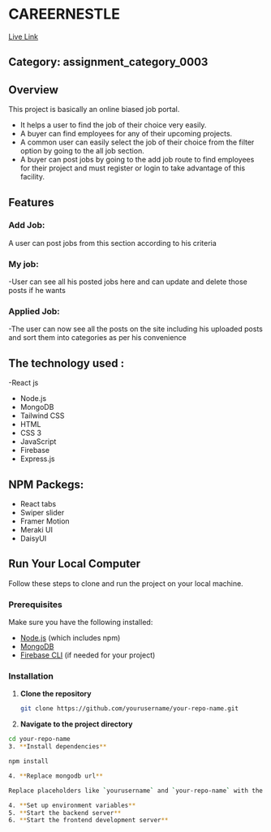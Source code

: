 # CAREERNESTLE

[Live Link](https://careernestel.web.app)

## Category: assignment_category_0003

## Overview
This project is basically an online biased job portal.
- It helps a user to find the job of their choice very easily.
- A buyer can find employees for any of their upcoming projects.
- A common user can easily select the job of their choice from the filter option by going to the all job section.
- A buyer can post jobs by going to the add job route to find employees for their project and must register or login to take advantage of this facility.

## Features

### Add Job:
A user can post jobs from this section according to his criteria

### My job:
-User can see all his posted jobs here and can update and delete those posts if he wants

### Applied Job:
-The user can now see all the posts on the site including his uploaded posts and sort them into categories as per his convenience



## The technology used :
-React js
- Node.js
- MongoDB
- Tailwind CSS
- HTML
- CSS 3
- JavaScript
- Firebase
- Express.js
  
## NPM Packegs:
- React tabs
- Swiper slider
- Framer Motion
- Meraki UI
- DaisyUI


## Run Your Local Computer 

Follow these steps to clone and run the project on your local machine.

### Prerequisites

Make sure you have the following installed:

- [Node.js](https://nodejs.org/) (which includes npm)
- [MongoDB](https://www.mongodb.com/)
- [Firebase CLI](https://firebase.google.com/docs/cli) (if needed for your project)

### Installation

1. **Clone the repository**

   ```sh
   git clone https://github.com/yourusername/your-repo-name.git
2. **Navigate to the project directory**

```sh
cd your-repo-name
3. **Install dependencies**

npm install

4. **Replace mongodb url**

Replace placeholders like `yourusername` and `your-repo-name` with the actual values for your GitHub repository. Additionally, fill in the sections like "Description," "Deployment," "Usage," "Contributing," "License," and "Acknowledgments" with the relevant information for your project.

4. **Set up environment variables**
5. **Start the backend server**
6. **Start the frontend development server**
